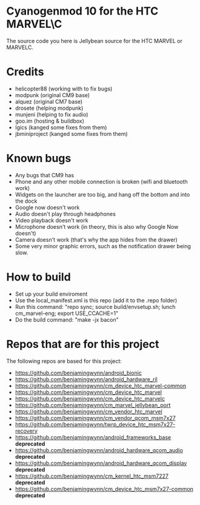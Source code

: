 Cyanogenmod 10 for the HTC MARVEL\C
==============================

The source code you here is Jellybean source for the HTC MARVEL or MARVELC.

Credits
==============================

- helicopter88 (working with to fix bugs)
- modpunk (original CM9 base)
- alquez (original CM7 base)
- drosete (helping modpunk)
- munjeni (helping to fix audio)
- goo.im (hosting & buildbox)
- lgics (kanged some fixes from them)
- jbminiproject (kanged some fixes from them)

Known bugs
==============================

- Any bugs that CM9 has
- Phone and any other mobile connection is broken (wifi and bluetooth work)
- Widgets on the launcher are too big, and hang off the bottom and into the dock
- Google now doesn't work
- Audio doesn't play through headphones
- Video playback doesn't work
- Microphone doesn't work (in theory, this is also why Google Now doesn't)
- Camera doesn't work (that's why the app hides from the drawer)
- Some very minor graphic errors, such as the notification drawer being slow.

How to build
==============================

- Set up your build enviroment
- Use the local_manifest.xml is this repo (add it to the .repo folder) 
- Run this command: "repo sync; source build/envsetup.sh; lunch cm_marvel-eng; export USE_CCACHE=1"
- Do the build command: "make -jx bacon"

Repos that are for this project
===============================

The following repos are based for this project:

- https://github.com/benjamingwynn/android_bionic
- https://github.com/benjamingwynn/android_hardware_ril
- https://github.com/benjamingwynn/cm_device_htc_marvel-common
- https://github.com/benjamingwynn/cm_device_htc_marvel
- https://github.com/benjamingwynn/cm_device_htc_marvelc
- https://github.com/benjamingwynn/cm_marvel_jellybean_port
- https://github.com/benjamingwynn/cm_vendor_htc_marvel
- https://github.com/benjamingwynn/cm_vendor_qcom_msm7x27
- https://github.com/benjamingwynn/twrp_device_htc_msm7x27-recovery
- https://github.com/benjamingwynn/android_frameworks_base **deprecated**
- https://github.com/benjamingwynn/android_hardware_qcom_audio **deprecated**
- https://github.com/benjamingwynn/android_hardware_qcom_display **deprecated**
- https://github.com/benjamingwynn/cm_kernel_htc_msm7227 **deprecated**
- https://github.com/benjamingwynn/cm_device_htc_msm7x27-common **deprecated**
